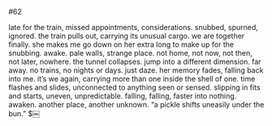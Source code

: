 #62

late for the train, missed appointments, considerations. snubbed, spurned, ignored. the train pulls out, carrying its unusual cargo. we are together finally. she makes me go down on her extra long to make up for the snubbing. awake. pale walls, strange place. not home, not now, not then, not later, nowhere. the tunnel collapses. jump into a different dimension. far away. no trains, no nights or days. just daze. her memory fades, falling back into me. it’s we again, carrying more than one inside the shell of one. time flashes and slides, unconnected to anything seen or sensed. slipping in fits and starts, uneven, unpredictable. falling, falling, faster into nothing. awaken. another place, another unknown. “a pickle shifts uneasily under the bun.” $￼